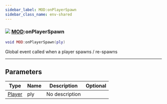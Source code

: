```yaml
---
sidebar_label: MOD:onPlayerSpawn
sidebar_class_name: env-shared
---
```


### ![](/img/wiki/shared.png) [MOD](../mod/README.md):onPlayerSpawn

```lua
void MOD:onPlayerSpawn(ply)
```

Global event called when a player spawns / re-spawns<br/>

-----------------
## Parameters

| Type   | Name | Description | Optional |
| ------ | ---- | ----------- | -------: |
| [Player](../player/README.md) | ply | No description |   |
